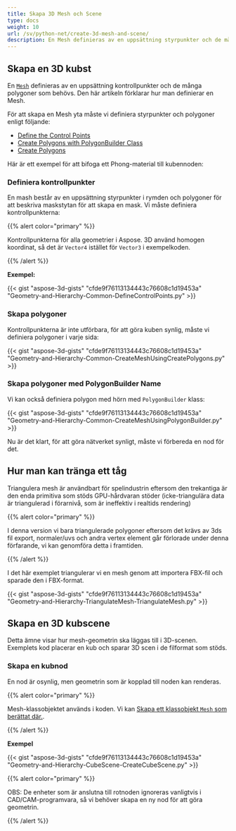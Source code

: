 ```yaml
---
title: Skapa 3D Mesh och Scene
type: docs
weight: 10
url: /sv/python-net/create-3d-mesh-and-scene/
description: En Mesh definieras av en uppsättning styrpunkter och de många n-sidig polygoner som behövs. Den här artikeln förklarar hur man definierar en Mesh.
---
```

##  **Skapa en 3D kubst**
En [`Mesh`](https://reference.aspose.com/3d/net/aspose.threed.entities/mesh) definieras av en uppsättning kontrollpunkter och de många polygoner som behövs. Den här artikeln förklarar hur man definierar en Mesh.

För att skapa en Mesh yta måste vi definiera styrpunkter och polygoner enligt följande:

- [Define the Control Points](/3d/python-net/create-3d-mesh-and-scene/)
- [Create Polygons with PolygonBuilder Class](/3d/python-net/create-3d-mesh-and-scene/)
- [Create Polygons](/3d/python-net/create-3d-mesh-and-scene/)

Här är ett exempel för att bifoga ett Phong-material till kubennoden:
###  **Definiera kontrollpunkter**
En mash består av en uppsättning styrpunkter i rymden och polygoner för att beskriva maskstytan för att skapa en mask. Vi måste definiera kontrollpunkterna:

{{% alert color="primary" %}}

Kontrollpunkterna för alla geometrier i Aspose. 3D använd homogen koordinat, så det är `Vector4` istället för `Vector3` i exempelkoden.

{{% /alert %}}

**Exempel:**

{{< gist "aspose-3d-gists" "cfde9f76113134443c76608c1d19453a" "Geometry-and-Hierarchy-Common-DefineControlPoints.py" >}}


###  **Skapa polygoner**
Kontrollpunkterna är inte utförbara, för att göra kuben synlig, måste vi definiera polygoner i varje sida:

{{< gist "aspose-3d-gists" "cfde9f76113134443c76608c1d19453a" "Geometry-and-Hierarchy-Common-CreateMeshUsingCreatePolygons.py" >}}


###  **Skapa polygoner med PolygonBuilder Name**
Vi kan också definiera polygon med hörn med `PolygonBuilder` klass:

{{< gist "aspose-3d-gists" "cfde9f76113134443c76608c1d19453a" "Geometry-and-Hierarchy-Common-CreateMeshUsingPolygonBuilder.py" >}}

Nu är det klart, för att göra nätverket synligt, måste vi förbereda en nod för det.
##  **Hur man kan tränga ett tåg**
Triangulera mesh är användbart för spelindustrin eftersom den trekantiga är den enda primitiva som stöds GPU-hårdvaran stöder (icke-triangulära data är triangulerad i förarnivå, som är ineffektiv i realtids rendering)

{{% alert color="primary" %}}

I denna version vi bara triangulerade polygoner eftersom det krävs av 3ds fil export, normaler/uvs och andra vertex element går förlorade under denna förfarande, vi kan genomföra detta i framtiden.

{{% /alert %}}

I det här exemplet triangulerar vi en mesh genom att importera FBX-fil och sparade den i FBX-format.

{{< gist "aspose-3d-gists" "cfde9f76113134443c76608c1d19453a" "Geometry-and-Hierarchy-TriangulateMesh-TriangulateMesh.py" >}}
##  **Skapa en 3D kubscene**
Detta ämne visar hur mesh-geometrin ska läggas till i 3D-scenen. Exemplets kod placerar en kub och sparar 3D scen i de filformat som stöds.
###  **Skapa en kubnod**
En nod är osynlig, men geometrin som är kopplad till noden kan renderas.

{{% alert color="primary" %}}

Mesh-klassobjektet används i koden. Vi kan [Skapa ett klassobjekt `Mesh` som berättat där.](https://docs.aspose.com/3d/python-net/create-3d-mesh-and-scene/#create-a-3d-cube-mesh).

{{% /alert %}}

**Exempel**

{{< gist "aspose-3d-gists" "cfde9f76113134443c76608c1d19453a" "Geometry-and-Hierarchy-CubeScene-CreateCubeScene.py" >}}

{{% alert color="primary" %}}

OBS: De enheter som är anslutna till rotnoden ignoreras vanligtvis i CAD/CAM-programvara, så vi behöver skapa en ny nod för att göra geometrin.

{{% /alert %}}
